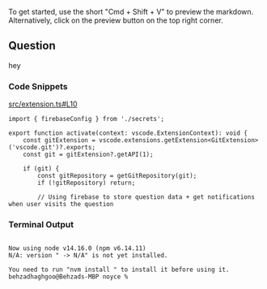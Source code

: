 
To get started, use the short "Cmd + Shift + V" to preview the markdown. Alternatively, click on the preview button on the top right corner.

## Question 
hey

### Code Snippets

[src/extension.ts#L10](src/extension.ts#L10)	
````
import { firebaseConfig } from './secrets';

export function activate(context: vscode.ExtensionContext): void {
	const gitExtension = vscode.extensions.getExtension<GitExtension>('vscode.git')?.exports;
	const git = gitExtension?.getAPI(1);

	if (git) {
		const gitRepository = getGitRepository(git);
		if (!gitRepository) return;

		// Using firebase to store question data + get notifications when user visits the question

````

### Terminal Output
````

Now using node v14.16.0 (npm v6.14.11)
N/A: version " -> N/A" is not yet installed.

You need to run "nvm install " to install it before using it.
behzadhaghgoo@Behzads-MBP noyce % 
````
	